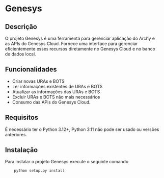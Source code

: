 # Genesys

## Descrição
O projeto Genesys é uma ferramenta para gerenciar aplicação do Archy e as APIs do Genesys Cloud. Fornece uma interface para gerenciar eficientemente esses recursos diretamente no Genesys Cloud e no banco de dados local.

## Funcionalidades
- Criar novas URAs e BOTS
- Ler informações existentes de URAs e BOTS
- Atualizar as informações das URAs e BOTS
- Excluir URAs e BOTS não mais necessários
- Consumo das APIs do Genesys Cloud.

## Requisitos
É necessário ter o Python 3.12+, Python 3.11 não pode ser usado ou versões anteriores.

## Instalação
Para instalar o projeto Genesys execute o seguinte comando:

        python setup.py install
